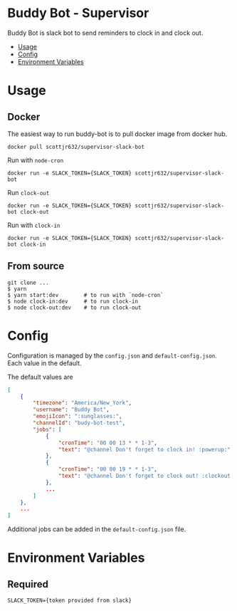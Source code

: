 Buddy Bot - Supervisor
===
Buddy Bot is slack bot to send reminders to clock in and clock out.
<!-- toc -->
* [Usage](#usage)
* [Config](#config)
* [Environment Variables](#environment-variables)
<!-- tocstop -->
# Usage

## Docker

The easiest way to run buddy-bot is to pull docker image from docker hub.  

```shell
docker pull scottjr632/supervisor-slack-bot
```

Run with `node-cron`

```shell
docker run -e SLACK_TOKEN={SLACK_TOKEN} scottjr632/supervisor-slack-bot
```

Run `clock-out`

```shell
docker run -e SLACK_TOKEN={SLACK_TOKEN} scottjr632/supervisor-slack-bot clock-out
```

Run with `clock-in`
```shell
docker run -e SLACK_TOKEN={SLACK_TOKEN} scottjr632/supervisor-slack-bot clock-in
```
## From source

```shell
git clone ...
$ yarn
$ yarn start:dev        # to run with `node-cron`
$ node clock-in:dev     # to run clock-in
$ node clock-out:dev    # to run clock-out
```

# Config
Configuration is managed by the `config.json` and `default-config.json`.
Each value in the default.

The default values are

```json
[
    {
        "timezone": "America/New_York",
        "username": "Buddy Bot",
        "emojiIcon": ":sunglasses:",
        "channelId": "budy-bot-test",
        "jobs": [
            {
                "cronTime": "00 00 13 * * 1-3",
                "text": "@channel Don't forget to clock in! :powerup:"
            },
            {
                "cronTime": "00 00 19 * * 1-3",
                "text": "@channel Don't forget to clock out! :clockout:"
            },
            ...
        ]
    },
    ...
]
```

Additional jobs can be added in the `default-config.json` file.

# Environment Variables

## Required

```shell
SLACK_TOKEN={token provided from slack}
```
